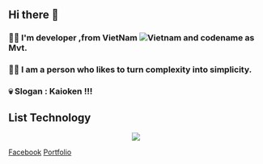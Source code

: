 ## Hi there 👋
### 🙋‍♂️ I'm developer ,from VietNam ![Vietnam](https://raw.githubusercontent.com/stevenrskelton/flag-icon/master/png/16/country-4x3/vn.png "Vietnam") and codename as Mvt.
### 💁‍♂️ I am a person who likes to turn complexity into simplicity.
### 💀 Slogan : Kaioken !!!
## List Technology
<p align="center">
  <img  src="https://i.gifer.com/7GW5.gif">
</p>

[Facebook](https://www.facebook.com/sieuphammaitien594)
[Portfolio](https://mvtvn78.github.io/My_Portfolio/)
